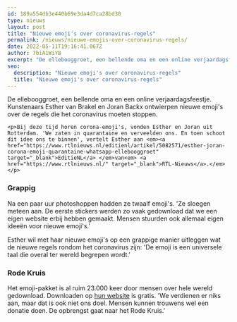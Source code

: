 ```yaml
---
id: 189a554db3e440b69e3da4d7ca28bd30
type: nieuws
layout: post
title: "Nieuwe emoji's over coronavirus-regels"
permalink: /nieuws/nieuwe-emojis-over-coronavirus-regels/
date: 2022-05-11T19:16:41.067Z
author: 7biA1WiYB
excerpt: "De ellebooggroet, een bellende oma en een online verjaardagsfeestje. Kunstenaars Esther van Brakel en Joran Backx ontwierpen nieuwe emoji's over de regels die het coronavirus moeten stoppen.  "
seo:
  description: "Nieuwe emoji's over coronavirus-regels"
  title: "Nieuwe emoji's over coronavirus-regels"
---
```

De ellebooggroet, een bellende oma en een online verjaardagsfeestje. Kunstenaars Esther van Brakel en Joran Backx ontwierpen nieuwe emoji's over de regels die het coronavirus moeten stoppen.  

    <p>Bij deze tijd horen corona-emoji's, vonden Esther en Joran uit Rotterdam. 'We zaten in quarantaine en verveelden ons. En toen schoot dit idee ons te binnen', vertelt Esther aan <em><a href="https://www.rtlnieuws.nl/editienl/artikel/5082571/esther-joran-corona-emoji-quarantaine-whatsapp-ellebooggroet" target="_blank">EditieNL</a> </em>van<em> <a href="https://www.rtlnieuws.nl/" target="_blank">RTL-Nieuws</a>.</em></p>
<h3>Grappig</h3>
<p>Na een paar uur photoshoppen hadden ze twaalf emoji's. 'Ze sloegen meteen aan. De eerste stickers werden zo vaak gedownload dat we een eigen website erbij hebben gemaakt. Mensen stuurden ook allemaal eigen ideeën voor nieuwe emoji's.'</p>
<p>Esther wil met haar nieuwe emoji's op een grappige manier uitleggen wat de nieuwe regels rondom het coronavirus zijn: 'De emoji is een universele taal die overal ter wereld begrepen wordt.' </p>
<h3>Rode Kruis</h3>
<p>Het emoji-pakket is al ruim 23.000 keer door mensen over hele wereld gedownload. Downloaden op <a href="https://www.corona-emojis.com/" target="_blank">hun website</a> is gratis. 'We verdienen er niks aan, maar dat is ook niet ons doel. Mensen kunnen trouwens wel een donatie doen. De opbrengst gaat naar het Rode Kruis.'</p>  

